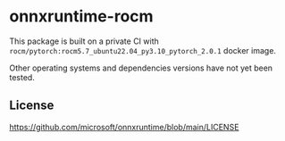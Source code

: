 # onnxruntime-rocm

This package is built on a private CI with ``rocm/pytorch:rocm5.7_ubuntu22.04_py3.10_pytorch_2.0.1`` docker image.

Other operating systems and dependencies versions have not yet been tested.

## License

https://github.com/microsoft/onnxruntime/blob/main/LICENSE
